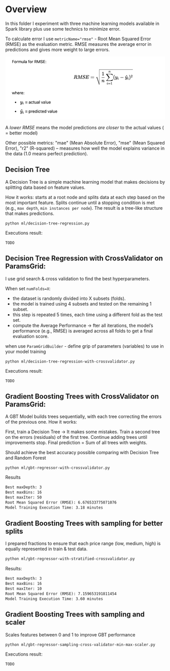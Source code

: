# Overview

In this folder I experiment with three machine learning models available in Spark library plus use some technics to minimize error.

To calculate error I use `metricName="rmse"`  -  Root Mean Squared Error (RMSE) as the evaluation metric. RMSE measures the average error in predictions and gives more weight to large errors.

![alt text](image.png)

A *lower RMSE* means the model predictions *are closer* to the actual values ( = better model)

Other possible metrics: "mae" (Mean Absolute Error), "mse" (Mean Squared Error), "r2" (R-squared) – measures how well the model explains variance in the data (1.0 means perfect prediction).



## Decision Tree

A Decision Tree is a simple machine learning model that makes decisions by splitting data based on feature values.

How it works: starts at a root node and splits data at each step based on the most important feature.
Splits continue until a stopping condition is met (e.g., `max depth`, `min instances per node`).
The result is a tree-like structure that makes predictions.

```
python ml/decision-tree-regression.py
```

Executions result:
```
TODO
```


## Decision Tree Regression with CrossValidator on ParamsGrid:

I use grid search & cross validation to find the best hyperparameters.

When set `numFolds=X`:
- the dataset is randomly divided into X subsets (folds).
- the model is trained using 4 subsets and tested on the remaining 1 subset.
- this step is repeated 5 times, each time using a different fold as the test set.
- compute the Average Performance -> fter all iterations, the model’s performance (e.g., RMSE) is averaged across all folds to get a final evaluation score.

when use `ParamGridBuilder` - define grip of parameters (variables) to use in your model training

```
python ml/decision-tree-regression-with-crossvalidator.py
```

Executions result:
```
TODO
```

## Gradient Boosting Trees with CrossValidator on ParamsGrid:

A GBT Model builds trees sequentially, with each tree correcting the errors of the previous one.
How it works:

First, train a Decision Tree → It makes some mistakes.
Train a second tree on the errors (residuals) of the first tree.
Continue adding trees until improvements stop.
Final prediction = Sum of all trees with weights.

Should achieve the best accuracy possible comparing with Decision Tree and Random Forest

```
python ml/gbt-regressor-with-crossvalidator.py
```

Results

```
Best maxDepth: 3
Best maxBins: 16
Best maxIter: 50
Root Mean Squared Error (RMSE): 6.676533775071076
Model Training Execution Time: 3.18 minutes
```

## Gradient Boosting Trees with sampling for better splits

I prepared fractions to ensure that each price range (low, medium, high) is equally represented in train & test data.

```bash
python ml/gbt-regressor-with-stratified-crossvalidator.py
```

Results:
```
Best maxDepth: 3
Best maxBins: 16
Best maxIter: 10
Root Mean Squared Error (RMSE): 7.159653191811454
Model Training Execution Time: 3.60 minutes
```

## Gradient Boosting Trees with sampling and scaler

Scales features between 0 and 1 to improve GBT performance


```
python ml/gbt-regressor-sampling-cross-validator-min-max-scaler.py
```


Executions result:
```
TODO
```
